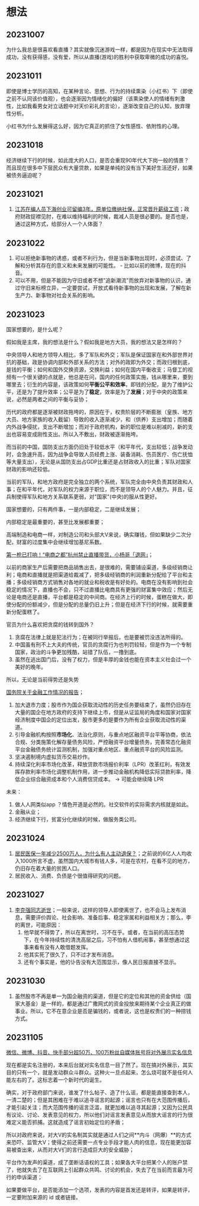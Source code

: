# 想法

## 20231007

为什么我总是很喜欢看直播？其实就像沉迷游戏一样，都是因为在现实中无法取得成功，没有获得感，没有爱，所以从直播(游戏)的胜利中获取卑微的成功的喜悦。

## 20231011

即使是博士学历的高知，在某种言论、思想、行为的持续熏染（小红书）下（即使之前不认同该价值观），也会逐渐因为情绪化的偏好（该熏染使人的情绪有刺激性，比如我看男女对立话题中对天价彩礼的言论），逐渐改变自己的认知，放弃理性分析。

小红书为什么发展得这么好，因为它真正的抓住了女性感性、依附性的心理。

## 20231018

经济继续下行的时候，如此庞大的人口，是否会重现90年代大下岗一般的情景？而且现在很多中下层民众有大量贷款，如果是单纯的没有当下美好生活还好，如果被债务逼迫呢？

## 20231021

1. [江苏在编人员下海创业可留编3年，原单位缴纳社保，正常晋升薪级工资](https://news.cnr.cn/native/gd/20231021/t20231021_526458983.shtml?liebao)；政府财政捉襟见肘，在难以维持福利的时候，裁减人员是很必要的。是否也是，通过这种方式，给部分人一个人体面？

## 20231022

1. 可以拒绝新事物的诱惑，或者不利行为，但是当新事物出现时，必须尝试、了解和分析其存在的意义和未来发展的可能性。 - 比如以前的微博，现在的抖音。
2. 可以不用，但是不能因为守旧或者不想"追新潮流"而放弃对新事物的认识，通过守旧来标榜立异，一定要尝试，开放式看待新事物的出现和发展，了解在新生产力、新事物对社会关系的影响。

## 20231023

国家想要的，是什么呢？

假如我是主席，我的想法是什么？假如我是地方大员，我的想法又是怎样的？

中央领导人和地方领导人相比，多了军队和外交；军队是保证国家在和外部世界对抗的基础，政是协调内部和外部关系的方法；对外的政即为外交；而政归根到底，是钱的平衡；如何和国外交换资源，交换利益；如何在国内平衡收支；马督工的视频有一个很关键的点就是，他总是在问，国内的任何政策实施，钱从哪里来，要到哪里去；衍生的内容是，该政策如何**平衡公平和效率**，即钱的分配，是为了维护公平，还是为了提升效率；公平是为了**稳定**，效率是为了**发展**；对于中央的政策来说，必然是两者之间的平衡与妥协；

历代的政府都是逐渐被财政拖垮的，原因在于，权贵阶层的不断膨胀（皇族、地方大员、地方家族的收入截留）导致的收入逐渐减少，和（供养）支出增加；而随着内外战争侵扰，支出不断增加；而对于政府机构，新的职位是难以削减的，新的支出也容易变成刚性支出。所以入不敷出，财政被逐渐拖垮。

而当前的中国，国防支出方面仍旧处于较低水平（和平年代，支出较低；战争发动时，会急速升高，因为战争会导致人员经费上涨、装备消耗、伤员医疗、伤亡抚恤等大量支出），无论是从国防支出占GDP比重还是占财政收入的比重；军队对国家财政的影响还较低。

当前的军队，和地方政府是完全独立的两个系统，军队完全由中央负责其财政和人事；在和平年代，对军队的权力来源于职位，而不是领导人的个人魅力。并且，征兵制使得军队和地方关系联系更弱，对"国家"(中央)的服从性更好。

国家想要的，只有两件事，一是内部稳定，二是继续发展；

内部稳定是最重要的，甚至比发展都重要；

高端制造和电商一样，对制造公司和头部大V来说，确实赚钱，但如果缺少二次分配，财富的过度集中会继续增加基尼系数。

[第一枪已打响！“电商之都”杭州禁止直播带货，小杨哥「退网」](https://www.163.com/dy/article/IHRGIR4805486XZP.html)；

以前的商家生产后需要把商品销售出去，是很难的，需要铺设渠道，多级经销商让利；电商和直播就是把渠道给裁减了，把多级经销商的利润重新分配给了平台和主播；多级经销商方式销售对各地的就业和税收是有好处的。电商在没有影响到社会稳定的情况下，直播也不会，只不过直播比电商具有更强的财富集中效应；然后无论是电商还是直播，平台都是稳定的中间商。在经济上行的时候，蛋糕在做大，即使分配的份额减少，但是分配的总量仍旧上升；但是在经济下行的时候，就需要重新分配蛋糕了。

官员为什么喜欢把贪腐的钱转到国外？

1. 贪腐在法律上就是犯法行为；在被同行举报后，也是要被罚没违法所得的。
2. 中国虽有刑不上大夫的传统，官员的贪腐行为也判罚较轻，但是作为一个专制国家，政治的斗争更加残酷，站错了队伍，一撸到底。
3. 虽然在逃出国门后，没有了权力，但是丰厚的金钱也能在资本主义社会过一个美好的晚年。

所以，无论是当前得势还是失势

[国务院关于金融工作情况的报告](https://mp.weixin.qq.com/s?__biz=Mzk0NDAwMDExMA==&mid=2247546044&idx=1&sn=a690a550941ce06d82ebb67ee60ecd96&scene=21#wechat_redirect)；

1. 加大退市力度；股市作为国企获取流动性的历史任务要结束了，虽然仍旧存在大量的国企在地方政府的支持下继续上市，但是从证监局的角度和国家对国家经济制度中国企的定位出发，股市更多的是要作为所有企业获取流动性的渠道。
2. 引导金融机构按照**市场化**、法治化原则，与重点地区融资平台平等协商，依法合规、分类施策化解存量债务风险，严控融资平台增量债务，完善常态化融资平台金融债务统计监测机制，加强对重点地区、重点融资平台的风险监测。
3. 坚决遏制境内虚拟货币交易炒作。
4. 持续深化利率市场化改革，释放贷款市场报价利率（LPR）改革红利，有效发挥存款利率市场化调整机制作用，进一步推动金融机构降低实际贷款利率，降低企业综合融资成本和个人消费信贷成本。 -> 可能会继续降 LPR 


未来：

1. 做人人网类似app ？情色开道是必然的。社交软件的实际需求内核就是如此。
2. 金融从业；
3. 经济继续下行，贫富分化继续的时候，做服务类公司。


## 20231024

1. [居民医保一年减少2500万人，为什么有人主动退保？](https://news.sina.com.cn/c/2023-10-24/doc-imzsemwu0112055.shtml)；之前说的6亿人人均收入1000所言不虚，虽然国内大城市有钱人多，可是在农村，在看不见的地方，仍旧存在着大量的贫困人口。
2. 居民收入、消费、负债是个很值得研究的问题。


## 20231027

1. [李克强同志逝世](https://baijiahao.baidu.com/s?id=1780865624184317827&wfr=spider&for=pc)；一般来说，这样的领导人即使离世了，也不会马上发布消息，需要评价舆论、社会影响、准备后事、稳定家属和利益相关方；那么，李的离世，可能原因：
    1. 他早就不得势了，所以在离世时，习不在乎。或者，在当前的高压态势下，在今年持续性的清洗高层之后，习不怕有人借机闹事，甚至想通过这事来看有没有人敢借题发挥。
    2. 他其实死了很久了，只不过才发布消息。
    3. 还有个事实是，他的讣告没有大范围显示，像人民日报直接不显示。

## 20231030

1. 虽然股市不再是单一为国企融资的渠道，但是它的定位和其他的资金供给（国家大基金）是一样的，都是通过广撒网式的资金投放来期待某个企业真正的做事业。所以，它不在意企业是否是骗钱的，或者说，这也是权贵们的一种捞钱方式。

## 20231105

[微信、微博、抖音、快手部分超50万、100万粉丝自媒体账号将对外展示实名信息](https://www.zhihu.com/question/628531797/answer/3277163711)

现在都是实名注册的，本来后台就对实名信息一目了然了。现在搞对外展示，其实目的只有一个，就是发动群众斗群众。这种火一旦点起来，怎么烧可就不是任何人能左右的了。这标志着一个新时代的诞生。

确实，对于政府部门来说，谁发了什么帖子、造了什么谣，都是能直接查到本人，一清二楚的；但是其困难在于难以追寻谣言的起源；谣言也只有在大范围传播后，才能引起关注；而大范围传播的谣言泛滥，就更加难以追寻其起源；又因为公民具有议论、讨论、发表意见的权力，所以他们对谣言发表意见从而放大谣言的行为很难定义能否抓捕。这就造成了谣言初始定位的矛盾；

所以对政府来说，对大V的实名制其实就是通过人们之间**内斗（网爆）**的方式来恐吓、监管大V；使得之前还需要一点专业手段才能人肉的信息，现在能更加容易被查出来，从而对大V们的言行造成巨大的安全威胁；

平台作为发声的渠道，成了垄断话语权的工具；如果各大平台把某个人的账户禁了，他就失去了在互联网上引起群众共鸣、讨论的机会，失去了在当前而言最为可行的申诉渠道；

如果要做平台，是否能添加一个选项，发表的内容是首发还是转评，如果是转评，一定要附加来源的 id 或者链接。

